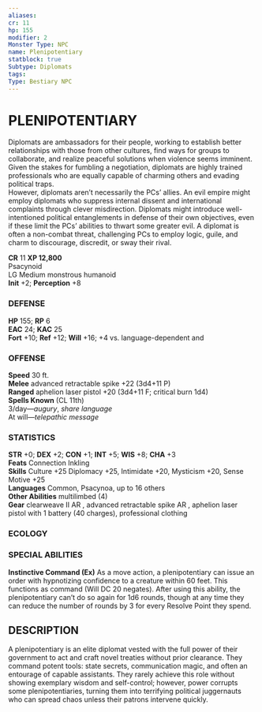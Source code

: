 ```yaml
---
aliases: 
cr: 11
hp: 155
modifier: 2
Monster Type: NPC
name: Plenipotentiary
statblock: true
Subtype: Diplomats
tags: 
Type: Bestiary NPC
---
```

# PLENIPOTENTIARY
Diplomats are ambassadors for their people, working to establish better relationships with those from other cultures, find ways for groups to collaborate, and realize peaceful solutions when violence seems imminent. Given the stakes for fumbling a negotiation, diplomats are highly trained professionals who are equally capable of charming others and evading political traps.  
However, diplomats aren’t necessarily the PCs’ allies. An evil empire might employ diplomats who suppress internal dissent and international complaints through clever misdirection. Diplomats might introduce well-intentioned political entanglements in defense of their own objectives, even if these limit the PCs’ abilities to thwart some greater evil. A diplomat is often a non-combat threat, challenging PCs to employ logic, guile, and charm to discourage, discredit, or sway their rival.

**CR** 11
**XP 12,800**  
Psacynoid  
LG Medium monstrous humanoid  
**Init** +2; **Perception** +8  

### DEFENSE

**HP** 155; **RP** 6  
**EAC** 24; **KAC** 25  
**Fort** +10; **Ref** +12; **Will** +16; +4 vs. language-dependent and  

### OFFENSE

**Speed** 30 ft.  
**Melee** advanced retractable spike +22 (3d4+11 P)  
**Ranged** aphelion laser pistol +20 (3d4+11 F; critical burn 1d4)  
**Spells Known** (CL 11th)  
3/day—_augury_, _share language_  
At will—_telepathic message_

### STATISTICS

**STR** +0; **DEX** +2; **CON** +1; **INT** +5; **WIS** +8; **CHA** +3  
**Feats** Connection Inkling  
**Skills** Culture +25 Diplomacy +25, Intimidate +20, Mysticism +20, Sense Motive +25  
**Languages** Common, Psacynoa, up to 16 others  
**Other Abilities** multilimbed (4)  
**Gear** clearweave II AR , advanced retractable spike AR , aphelion laser pistol with 1 battery (40 charges), professional clothing

### ECOLOGY

### SPECIAL ABILITIES

**Instinctive Command (Ex)** As a move action, a plenipotentiary can issue an order with hypnotizing confidence to a creature within 60 feet. This functions as command (Will DC 20 negates). After using this ability, the plenipotentiary can’t do so again for 1d6 rounds, though at any time they can reduce the number of rounds by 3 for every Resolve Point they spend.

## DESCRIPTION

A plenipotentiary is an elite diplomat vested with the full power of their government to act and craft novel treaties without prior clearance. They command potent tools: state secrets, communication magic, and often an entourage of capable assistants. They rarely achieve this role without showing exemplary wisdom and self-control; however, power corrupts some plenipotentiaries, turning them into terrifying political juggernauts who can spread chaos unless their patrons intervene quickly.
